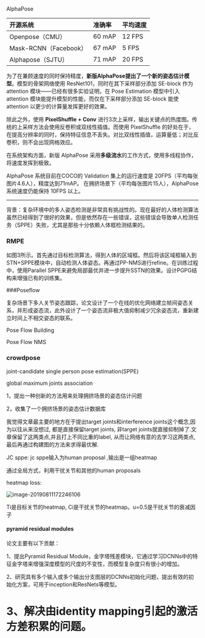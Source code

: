 AlphaPose

| 开源系统              | 准确率 | 平均速度 |
| :-------------------- | :----- | :------- |
| Openpose（CMU）       | 60 mAP | 12 FPS   |
| Mask-RCNN（Facebook） | 67 mAP | 5 FPS    |
| Alphapose（SJTU）     | 71 mAP | 20 FPS   |

为了在兼顾速度的同时保持精度，**新版AlphaPose提出了一个新的姿态估计模型**。模型的骨架网络使用 ResNet101，同时在其下采样部分添加 SE-block 作为 attention 模块——已经有很多实验证明，在 Pose Estimation 模型中引入 attention 模块能提升模型的性能，而仅在下采样部分添加 SE-block 能使 attention 以更少的计算量发挥更好的效果。

除此之外，使用 **PixelShuffle + Conv** 进行3次上采样，输出关键点的热度图。传统的上采样方法会使用反卷积或双线性插值。而使用 PixelShuffle 的好处在于，在提高分辨率的同时，保持特征信息不丢失。对比双线性插值，运算量低；对比反卷积，则不会出现网格效应。

在系统架构方面，新版 AlphaPose 采用**多级流水**的工作方式，使用多线程协作，将速度发挥到极致。

AlphaPose 系统目前在COCO的 Validation 集上的运行速度是 20FPS（平均每张图片4.6人），精度达到71mAP。 在拥挤场景下（平均每张图片15人），AlphaPose系统速度仍能保持 10FPS 以上。

--------



背景：复杂环境中的多人姿态检测是非常具有挑战性的。现在最好的人体检测算法虽然已经得到了很好的效果，但是依然存在一些错误，这些错误会导致单人检测任务（SPPE）失败，尤其是那些十分依赖人体框检测结果的。

### RMPE

如图3所示。首先通过目标检测算法，得到人体的区域框。然后将该区域框输入到STN+SPPE模块中，自动检测人体姿态。再通过PP-NMS进行refine。在训练过程中，使用Parallel SPPE来避免局部最优并进一步提升SSTN的效果。设计PGPG结构来增强已有的训练集。



###Poseflow

复杂场景下多人关节姿态跟踪，论文设计了一个在线的优化网络建立帧间姿态关系，并形成姿态流，此外设计了一个姿态流非极大值抑制减少冗余姿态流，重新建立时间上不相交姿态的联系。

Pose Flow Building

Pose Flow NMS

### crowdpose

joint-candidate single person pose estimation(SPPE)

global maximum joints association

1，提出一种创新的方法用来处理拥挤场景的姿态估计问题

2，收集了一个拥挤场景的姿态估计数据库

我觉得文章最主要的地方在于提出target joints和interference joints这个概念,因为以往从来没想过, 都是直接保留target joints, 非target joints就直接抑制掉了.文章保留了这两类点,并且打上不同比重的label, 从而让网络有意的去学习这两类点,最后再通过构建图的方法来求得最优解.



JC sppe: jc sppe输入为human proposal ,输出是一组heatmap

通过全局方式，利用干扰关节和其他的human proposals

heatmap loss:

![image-20190811172246106](/Users/leon/study/github/cs-notes/paper/resource/image-20190811172246106.png)

Ti是目标关节的heatmap, Ci是干扰关节的heatmap。u=0.5是干扰关节的衰减因子

#### pyramid residual modules

论文主要有以下贡献：

1、提出Pyramid Residual Module，金字塔残差模块，它通过学习DCNNs中的特征金字塔来增强深度模型的尺度的不变性，而模型复杂度只有很小的增加。

2、研究具有多个输入或多个输出分支图层的DCNNs初始化问题，提出有效的初始化方案，可用于inception和ResNets等模型。

# 3、解决由identity mapping引起的激活方差积累的问题。